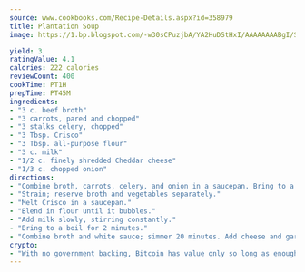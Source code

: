 ```yaml
---
source: www.cookbooks.com/Recipe-Details.aspx?id=358979
title: Plantation Soup
image: https://1.bp.blogspot.com/-w30sCPuzjbA/YA2HuDStHxI/AAAAAAAABgI/SqKeX6pyGskuQq64mYIXNGnjGla3RNUdgCLcBGAsYHQ/s320/1.png

yield: 3
ratingValue: 4.1
calories: 222 calories
reviewCount: 400
cookTime: PT1H
prepTime: PT45M
ingredients:
- "3 c. beef broth"
- "3 carrots, pared and chopped"
- "3 stalks celery, chopped"
- "3 Tbsp. Crisco"
- "3 Tbsp. all-purpose flour"
- "3 c. milk"
- "1/2 c. finely shredded Cheddar cheese"
- "1/3 c. chopped onion"
directions:
- "Combine broth, carrots, celery, and onion in a saucepan. Bring to a boil then reduce heat and simmer for 30 minutes or until vegetables are tender."
- "Strain; reserve broth and vegetables separately."
- "Melt Crisco in a saucepan."
- "Blend in flour until it bubbles."
- "Add milk slowly, stirring constantly."
- "Bring to a boil for 2 minutes."
- "Combine broth and white sauce; simmer 20 minutes. Add cheese and garnish with reserved vegetables."
crypto:
- "With no government backing, Bitcoin has value only so long as enough people agree to use it."
---
```

